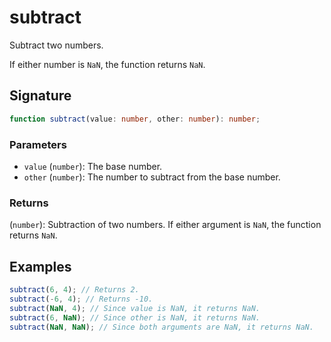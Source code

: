 # subtract

Subtract two numbers.

If either number is `NaN`, the function returns `NaN`.

## Signature

```typescript
function subtract(value: number, other: number): number;
```

### Parameters

- `value` (`number`): The base number.
- `other` (`number`): The number to subtract from the base number.

### Returns

(`number`): Subtraction of two numbers. If either argument is `NaN`, the function returns `NaN`.

## Examples

```typescript
subtract(6, 4); // Returns 2.
subtract(-6, 4); // Returns -10.
subtract(NaN, 4); // Since value is NaN, it returns NaN.
subtract(6, NaN); // Since other is NaN, it returns NaN.
subtract(NaN, NaN); // Since both arguments are NaN, it returns NaN.
```
